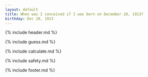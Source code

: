 ```yaml
---
layout: default
title: When was I conceived if I was born on December 20, 1913?
birthday: Dec 20, 1913
---
```


{% include header.md %}

{% include guess.md %}

{% include calculate.md %}

{% include safety.md %}

{% include footer.md %}



